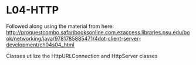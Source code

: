 # L04-HTTP

Followed along using the material from here: http://proquestcombo.safaribooksonline.com.ezaccess.libraries.psu.edu/book/networking/java/9781785885471/4dot-client-server-development/ch04s04_html

Classes utilize the HttpURLConnection and HttpServer classes
